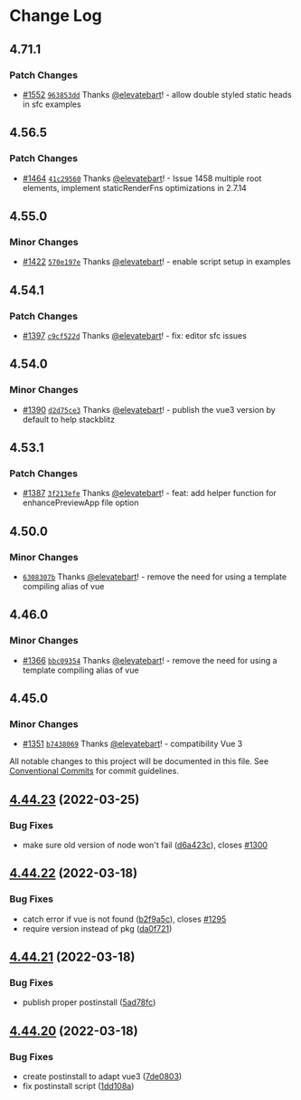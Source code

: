 # Change Log

## 4.71.1

### Patch Changes

- [#1552](https://github.com/vue-styleguidist/vue-styleguidist/pull/1552) [`963853dd`](https://github.com/vue-styleguidist/vue-styleguidist/commit/963853dd45a9008d61968518626bc74b3080ef96) Thanks [@elevatebart](https://github.com/elevatebart)! - allow double styled static heads in sfc examples

## 4.56.5

### Patch Changes

- [#1464](https://github.com/vue-styleguidist/vue-styleguidist/pull/1464) [`41c29560`](https://github.com/vue-styleguidist/vue-styleguidist/commit/41c29560f58d9e7964a8c646c29f2b9ce1b834b8) Thanks [@elevatebart](https://github.com/elevatebart)! - Issue 1458 multiple root elements, implement staticRenderFns optimizations in 2.7.14

## 4.55.0

### Minor Changes

- [#1422](https://github.com/vue-styleguidist/vue-styleguidist/pull/1422) [`570e197e`](https://github.com/vue-styleguidist/vue-styleguidist/commit/570e197e68a459647858a4a95f42f0e48d9018aa) Thanks [@elevatebart](https://github.com/elevatebart)! - enable script setup in examples

## 4.54.1

### Patch Changes

- [#1397](https://github.com/vue-styleguidist/vue-styleguidist/pull/1397) [`c9cf522d`](https://github.com/vue-styleguidist/vue-styleguidist/commit/c9cf522d4a1ea574feeb751477ba4edbd247b20d) Thanks [@elevatebart](https://github.com/elevatebart)! - fix: editor sfc issues

## 4.54.0

### Minor Changes

- [#1390](https://github.com/vue-styleguidist/vue-styleguidist/pull/1390) [`d2d75ce3`](https://github.com/vue-styleguidist/vue-styleguidist/commit/d2d75ce39c9993668418193002670be999b674be) Thanks [@elevatebart](https://github.com/elevatebart)! - publish the vue3 version by default to help stackblitz

## 4.53.1

### Patch Changes

- [#1387](https://github.com/vue-styleguidist/vue-styleguidist/pull/1387) [`3f213efe`](https://github.com/vue-styleguidist/vue-styleguidist/commit/3f213efeca69dd0f6d2cf4e7983cdf7ee8318c03) Thanks [@elevatebart](https://github.com/elevatebart)! - feat: add helper function for enhancePreviewApp file option

## 4.50.0

### Minor Changes

- [`6308307b`](https://github.com/vue-styleguidist/vue-styleguidist/commit/6308307bc91cc215090dd9e33a3faf0af26427dc) Thanks [@elevatebart](https://github.com/elevatebart)! - remove the need for using a template compiling alias of vue

## 4.46.0

### Minor Changes

- [#1366](https://github.com/vue-styleguidist/vue-styleguidist/pull/1366) [`bbc09354`](https://github.com/vue-styleguidist/vue-styleguidist/commit/bbc09354ee9d23a368a449260d923dc7c034650c) Thanks [@elevatebart](https://github.com/elevatebart)! - remove the need for using a template compiling alias of vue

## 4.45.0

### Minor Changes

- [#1351](https://github.com/vue-styleguidist/vue-styleguidist/pull/1351) [`b7438069`](https://github.com/vue-styleguidist/vue-styleguidist/commit/b74380691209c4929d4ddb9ba9b8867cf333a0a6) Thanks [@elevatebart](https://github.com/elevatebart)! - compatibility Vue 3

All notable changes to this project will be documented in this file. See [Conventional Commits](https://conventionalcommits.org) for commit guidelines.

## [4.44.23](https://github.com/vue-styleguidist/vue-styleguidist/compare/v4.44.22...v4.44.23) (2022-03-25)

### Bug Fixes

- make sure old version of node won't fail ([d6a423c](https://github.com/vue-styleguidist/vue-styleguidist/commit/d6a423c90e25dd9e40dc7db09009962b4cd21e50)), closes [#1300](https://github.com/vue-styleguidist/vue-styleguidist/issues/1300)

## [4.44.22](https://github.com/vue-styleguidist/vue-styleguidist/compare/v4.44.21...v4.44.22) (2022-03-18)

### Bug Fixes

- catch error if vue is not found ([b2f9a5c](https://github.com/vue-styleguidist/vue-styleguidist/commit/b2f9a5ccb34768730e5a4ca423904de3457bec62)), closes [#1295](https://github.com/vue-styleguidist/vue-styleguidist/issues/1295)
- require version instead of pkg ([da0f721](https://github.com/vue-styleguidist/vue-styleguidist/commit/da0f7218f097e45e6857974234d1a61d68b144a2))

## [4.44.21](https://github.com/vue-styleguidist/vue-styleguidist/compare/v4.44.20...v4.44.21) (2022-03-18)

### Bug Fixes

- publish proper postinstall ([5ad78fc](https://github.com/vue-styleguidist/vue-styleguidist/commit/5ad78fcfd645aa0375035656b2050bf61a733e09))

## [4.44.20](https://github.com/vue-styleguidist/vue-styleguidist/compare/v4.44.19...v4.44.20) (2022-03-18)

### Bug Fixes

- create postinstall to adapt vue3 ([7de0803](https://github.com/vue-styleguidist/vue-styleguidist/commit/7de0803c670a0532af409f6798cc008ffb2e13bf))
- fix postinstall script ([1dd108a](https://github.com/vue-styleguidist/vue-styleguidist/commit/1dd108a5031993755c24d0079e4281656904987d))
